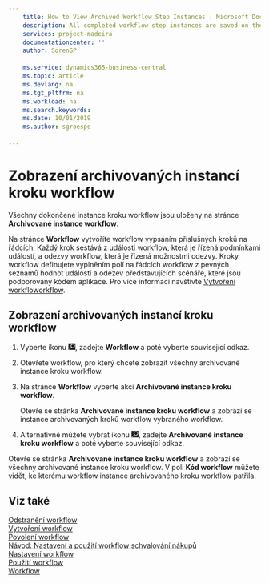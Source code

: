 ```yaml
---
    title: How to View Archived Workflow Step Instances | Microsoft Docs
    description: All completed workflow step instances are saved on the **Archived Workflow Step Instances** page.
    services: project-madeira
    documentationcenter: ''
    author: SorenGP

    ms.service: dynamics365-business-central
    ms.topic: article
    ms.devlang: na
    ms.tgt_pltfrm: na
    ms.workload: na
    ms.search.keywords:
    ms.date: 10/01/2019
    ms.author: sgroespe

---
```

# Zobrazení archivovaných instancí kroku workflow
Všechny dokončené instance kroku workflow jsou uloženy na stránce **Archivované instance workflow**.

Na stránce **Workflow** vytvoříte workflow vypsáním příslušných kroků na řádcích. Každý krok sestává z události workflow, která je řízená podmínkami událostí, a odezvy workflow, která je řízená možnostmi odezvy. Kroky workflow definujete vyplněním polí na řádcích workflow z pevných seznamů hodnot událostí a odezev představujících scénáře, které jsou podporovány kódem aplikace. Pro více informací navštivte [Vytvoření workfloworkflow](across-how-to-create-workflows.md).

## Zobrazení archivovaných instancí kroku workflow
1. Vyberte ikonu ![Žárovky, která otevře funkci Řeknete mi](media/ui-search/search_small.png "Řeknete mi, co chcete dělat"), zadejte **Workflow** a poté vyberte související odkaz.
2. Otevřete workflow, pro který chcete zobrazit všechny archivované instance kroku workflow.
3. Na stránce **Workflow** vyberte akci **Archivované instance kroku workflow**.

   Otevře se stránka **Archivované instance kroku workflow** a zobrazí se instance archivovaných kroků workflow vybraného workflow.
4. Alternativně můžete vybrat ikonu ![Žárovky, která otevře funkci Řeknete mi](media/ui-search/search_small.png "Řeknete mi, co chcete dělat"), zadejte **Archivované instance kroku workflow** a poté vyberte související odkaz.

Otevře se stránka **Archivované instance kroku workflow** a zobrazí se všechny archivované instance kroku workflow. V poli **Kód workflow** můžete vidět, ke kterému workflow instance archivovaného kroku workflow patřila.

## Viz také
[Odstranění workflow](across-how-to-delete-workflows.md)  
[Vytvoření workflow](across-how-to-create-workflows.md)  
[Povolení workflow](across-how-to-enable-workflows.md)  
[Návod: Nastavení a použití workflow schvalování nákupů](walkthrough-setting-up-and-using-a-purchase-approval-workflow.md)  
[Nastavení workflow](across-set-up-workflows.md)  
[Použití workflow](across-use-workflows.md)  
[Workflow](across-workflow.md)
